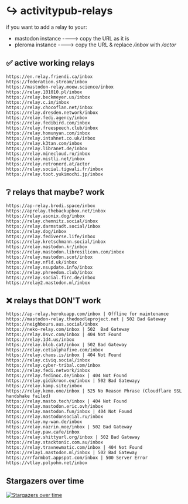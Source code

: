 # ↪️ activitypub-relays

if you want to add a relay to your:

- mastodon instance ----> copy the URL as it is
- pleroma instance ----> copy the URL & replace */inbox* with */actor*


## ✅ active working relays
```
https://en.relay.friendi.ca/inbox
https://federation.stream/inbox
https://mastodon-relay.moew.science/inbox
https://relay.101010.pl/inbox
https://relay.beckmeyer.us/inbox
https://relay.c.im/inbox
https://relay.chocoflan.net/inbox
https://relay.dresden.network/inbox
https://relay.fedi.agency/inbox
https://relay.fedibird.com/inbox
https://relay.freespeech.club/inbox
https://relay.homunyan.com/inbox
https://relay.intahnet.co.uk/inbox
https://relay.k3tan.com/inbox
https://relay.libranet.de/inbox
https://relay.minecloud.ro/inbox
https://relay.mistli.net/inbox
https://relay.retronerd.at/actor
https://relay.social.tigwali.fr/inbox
https://relay.toot.yukimochi.jp/inbox
```

## ❔ relays that maybe? work
```
https://ap-relay.brodi.space/inbox
https://aprelay.thebackupbox.net/inbox
https://relay.asonix.dog/inbox
https://relay.chemnitz.social/inbox
https://relay.darmstadt.social/inbox
https://relay.dog/inbox
https://relay.fediverse.life/inbox
https://relay.kretschmann.social/inbox
https://relay.mastodon.kr/inbox
https://relay.mastodon.libresilicon.com/inbox
https://relay.mastodon.scot/inbox
https://relay.nfld.uk/inbox
https://relay.nsupdate.info/inbox
https://relay.phreedom.club/inbox
https://relay.social.firc.de/inbox
https://relay2.mastodon.ml/inbox
```

## ❌ relays that DON'T work
```
https://ap-relay.herokuapp.com/inbox | Offline for maintenance
https://mastodon-relay.thedoodleproject.net | 502 Bad Gateway
https://neighbours.aus.social/inbox
https://neko-relay.com/inbox | 502  Bad Gateway
https://relay.0svc.com/inbox | 404 Not Found
https://relay.1d4.us/inbox
https://relay.blob.cat/inbox | 502 Bad Gateway
https://relay.cetialphafive.com/inbox
https://relay.chaos.is/inbox | 404 Not Found
https://relay.civiq.social/inbox
https://relay.cyber-tribal.com/inbox
https://relay.fedi.network/inbox
https://relay.fedinoc.de/inbox | 404 Not Found
https://relay.gidikroon.eu/inbox | 502 Bad Gatewayy
https://relay.kamp.site/inbox
https://relay.kemo.one/inbox | 525 No Reason Phrase (Cloudflare SSL handshake failed)
https://relay.masto.tech/inbox | 404 Not Found
https://relay.mastodon.eric.ovh/inbox
https://relay.mastodon.fun/inbox | 404 Not Found
https://relay.mastodonsocial.ru/inbox
https://relay.my-wan.de/inbox
https://relay.nazrin.moe/inbox | 502 Bad Gateway
https://relay.paw.cafe/inbox
https://relay.shittyurl.org/inbox | 502 Bad Gateway
https://relay.stacktonic.com.au/inbox
https://relay.travnewmatic.com/inbox | 404 Not Found
https://relay1.mastodon.ml/inbox | 502 Bad Gateway
https://rrfarmbot.appspot.com/inbox | 500 Server Error
https://vtlay.polyohm.net/inbox
```


## Stargazers over time

[![Stargazers over time](https://starchart.cc/brodi1/activitypub-relays.svg)](https://starchart.cc/brodi1/activitypub-relays)
